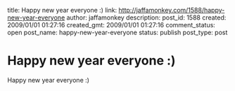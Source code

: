 title: Happy new year everyone :)
link: http://jaffamonkey.com/1588/happy-new-year-everyone
author: jaffamonkey
description: 
post_id: 1588
created: 2009/01/01 01:27:16
created_gmt: 2009/01/01 01:27:16
comment_status: open
post_name: happy-new-year-everyone
status: publish
post_type: post

# Happy new year everyone :)

Happy new year everyone :)